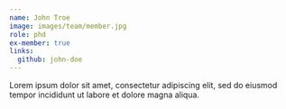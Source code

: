 ```yaml
---
name: John Troe
image: images/team/member.jpg
role: phd
ex-member: true
links:
  github: john-doe
---
```


Lorem ipsum dolor sit amet, consectetur adipiscing elit, sed do eiusmod tempor incididunt ut labore et dolore magna aliqua.
